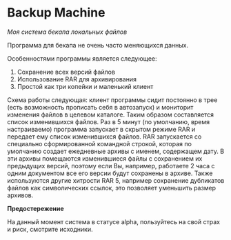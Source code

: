 # Backup Machine #
*Моя система бекапа локальных файлов* 

Программа для бекапа не очень часто меняющихся данных.

Особенностями программы является следующее:

1. Сохранение всех версий файлов
2. Использование RAR для архивирования
3. Простой как три копейки и маленький клиент

Схема работы следующая: клиент программы сидит постоянно в трее (есть возможность прописать себя в автозапуск) и мониторит изменения файлов в целевом каталоге. Таким образом составляется список изменившихся файлов. Раз в 5 минут (по умолчанию, время настраиваемо) программа запускает в скрытом режиме RAR и передает ему список изменившихся файлов. RAR запускается со специально сформированной командной строкой, которая по умолчанию создает ежедневные архивы с именем, содержащем дату. В эти архивы помещаются изменившиеся файлы с сохранением их предыдущих версий, поэтому если Вы, например, работаете 2 часа с одним документом все его версии будут сохранены в архиве. Также используются другие хитрости RAR 5, например сохранение дубликатов файлов как символических ссылок, это позволяет уменьшить размер архивов.

**Предостережение**

На данный момент система в статусе alpha, пользуйтесь на свой страх и риск, смотрите исходники. 